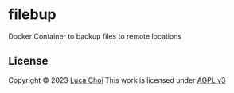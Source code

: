# filebup
Docker Container to backup files to remote locations

## License
Copyright © 2023 [Luca Choi](https://www.github.com/lucasmchoi)
This work is licensed under [AGPL v3](/LICENSE)
